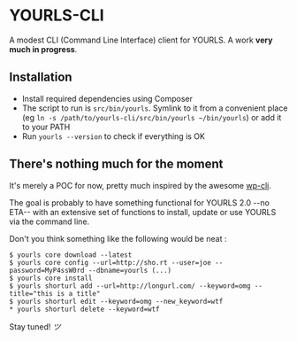 # YOURLS-CLI

A modest CLI (Command Line Interface) client for YOURLS. A work **very much in progress**.

## Installation

* Install required dependencies using Composer
* The script to run is `src/bin/yourls`. Symlink to it from a convenient place (eg `ln -s /path/to/yourls-cli/src/bin/yourls ~/bin/yourls`) or add it to your PATH
* Run `yourls --version` to check if everything is OK

## There's nothing much for the moment

It's merely a POC for now, pretty much inspired by the awesome [wp-cli](http://wp-cli.org).

The goal is probably to have something functional for YOURLS 2.0 --no ETA-- with an extensive set of functions to install, update or use YOURLS via the command line.

Don't you think something like the following would be neat :

```shell
$ yourls core download --latest
$ yourls core config --url=http://sho.rt --user=joe --password=MyP4ssW0rd --dbname=yourls (...)
$ yourls core install 
$ yourls shorturl add --url=http://longurl.com/ --keyword=omg --title="this is a title"
$ yourls shorturl edit --keyword=omg --new_keyword=wtf
* yourls shorturl delete --keyword=wtf
```

Stay tuned! *&#12484;*
